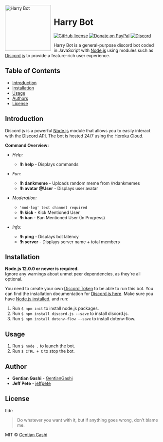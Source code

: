 <img width="150" height="150" align="left" style="float: left; margin: 0 10px 0 0;" alt="Harry Bot" src="https://i.imgur.com/3j3hDUl.png">  

# Harry Bot
[![GitHub license](https://img.shields.io/github/license/GentianGashi/Harry-Bot)](https://github.com/GentianGashi/Harry-Bot/blob/master/LICENSE) 
[![Donate on PayPal](https://img.shields.io/badge/paypal-donate-blue.svg)](https://www.paypal.me/UnboundPhantom)
[![Discord](https://img.shields.io/badge/Invite-Bot-9cf)](https://discord.com/api/oauth2/authorize?client_id=743121578388226169&permissions=8&scope=bot)

Harry Bot is a general-purpose discord bot coded in JavaScript with [Node.js](https://nodejs.org) using modules such as [Discord.js](https://discord.js.org/) to provide a feature-rich user experience.
## Table of Contents
<!--ts-->
- [Introduction](#introduction)  
- [Installation](#installation)
- [Usage](#usage)
- [Authors](#author)  
- [License](#license)  
<!--te-->

## Introduction
Discord.js is a powerful [Node.js](https://nodejs.org) module that allows you to easily interact with the
[Discord API](https://discord.com/developers/docs/intro). The bot is hosted 24/7 using the [Heroku Cloud](https://www.heroku.com/).

**Command Overview:**

- *Help:*
	* **!h help** - Displays commands

- *Fun:*
	* **!h dankmeme** - Uploads random meme from /r/dankmemes
	* **!h avatar @User** - Displays user avatar

- *Moderation:*
	* `'mod-log' text channel required`
	* **!h kick** - Kick Mentioned User
	* **!h ban** - Ban Mentioned User (In Progress)
- *Info:*
	* **!h ping** - Displays bot latency
	* **!h server** - Displays server name + total members

## Installation

**Node.js 12.0.0 or newer is required.**  
Ignore any warnings about unmet peer dependencies, as they're all optional.

You need to create your own [Discord Token](https://discordapp.com/developers/applications/me) to be able to run this bot. You can find the installation documentation for [Discord.js here](https://discord.js.org/#/docs/main/stable/general/welcome).
Make sure you have [Node.js installed](https://nodejs.org/en/download/), and run:

1. Run `$ npm init` to install node.js packages.
2. Run `$ npm install discord.js --save` to install discord.js.
3. Run `$ npm install dotenv-flow --save` to install dotenv-flow.

## Usage
1. Run `$ node .` to launch the bot.
2. Run `$ CTRL + C` to stop the bot.
 
## Author
* **Gentian Gashi** - [GentianGashi](https://github.com/GentianGashi)
* **Jeff Pete** - [jeffpete](https://github.com/jeffpete)

## License
tldr:
> Do whatever you want with it, but if anything goes wrong, don't blame me.

MIT © [Gentian Gashi](https://github.com/GentianGashi)
